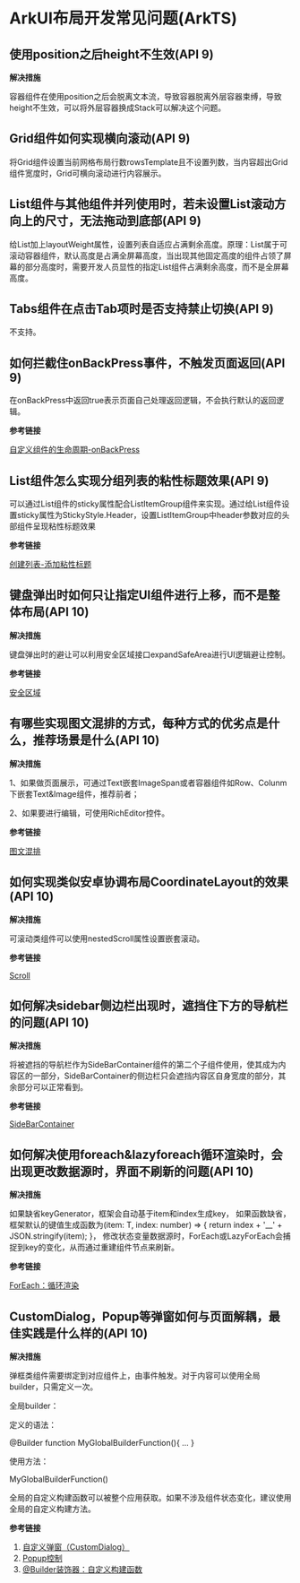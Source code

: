 # ArkUI布局开发常见问题(ArkTS)


## 使用position之后height不生效(API 9)

**解决措施**

容器组件在使用position之后会脱离文本流，导致容器脱离外层容器束缚，导致height不生效，可以将外层容器换成Stack可以解决这个问题。


## Grid组件如何实现横向滚动(API 9)

将Grid组件设置当前网格布局行数rowsTemplate且不设置列数，当内容超出Grid组件宽度时，Grid可横向滚动进行内容展示。


## List组件与其他组件并列使用时，若未设置List滚动方向上的尺寸，无法拖动到底部(API 9)

给List加上layoutWeight属性，设置列表自适应占满剩余高度。原理：List属于可滚动容器组件，默认高度是占满全屏幕高度，当出现其他固定高度的组件占领了屏幕的部分高度时，需要开发人员显性的指定List组件占满剩余高度，而不是全屏幕高度。


## Tabs组件在点击Tab项时是否支持禁止切换(API 9)

不支持。


## 如何拦截住onBackPress事件，不触发页面返回(API 9)

在onBackPress中返回true表示页面自己处理返回逻辑，不会执行默认的返回逻辑。

**参考链接**

[自定义组件的生命周期-onBackPress](../reference/arkui-ts/ts-custom-component-lifecycle.md#onbackpress)


## List组件怎么实现分组列表的粘性标题效果(API 9)

可以通过List组件的sticky属性配合ListItemGroup组件来实现。通过给List组件设置sticky属性为StickyStyle.Header，设置ListItemGroup中header参数对应的头部组件呈现粘性标题效果

**参考链接**

[创建列表-添加粘性标题](../ui/arkts-layout-development-create-list.md#添加粘性标题)

## 键盘弹出时如何只让指定UI组件进行上移，而不是整体布局(API 10)

**解决措施**

 键盘弹出时的避让可以利用安全区域接口expandSafeArea进行UI逻辑避让控制。

**参考链接**

[安全区域](../reference/arkui-ts/ts-universal-attributes-expand-safe-area.md)

## 有哪些实现图文混排的方式，每种方式的优劣点是什么，推荐场景是什么(API 10)

**解决措施**

1、如果做页面展示，可通过Text嵌套ImageSpan或者容器组件如Row、Colunm下嵌套Text&Image组件，推荐前者；

2、如果要进行编辑，可使用RichEditor控件。

**参考链接**

[图文混排](../reference/arkui-ts/ts-basic-components-richeditor.md)

## 如何实现类似安卓协调布局CoordinateLayout的效果(API 10)

**解决措施**

可滚动类组件可以使用nestedScroll属性设置嵌套滚动。

**参考链接**

[Scroll](../reference/arkui-ts/ts-container-scroll.md)

## 如何解决sidebar侧边栏出现时，遮挡住下方的导航栏的问题(API 10)

**解决措施**

将被遮挡的导航栏作为SideBarContainer组件的第二个子组件使用，使其成为内容区的一部分，SideBarContainer的侧边栏只会遮挡内容区自身宽度的部分，其余部分可以正常看到。

**参考链接**

[SideBarContainer](../reference/arkui-ts/ts-container-sidebarcontainer.md)

## 如何解决使用foreach&lazyforeach循环渲染时，会出现更改数据源时，界面不刷新的问题(API 10)

**解决措施**

如果缺省keyGenerator，框架会自动基于item和index生成key， 如果函数缺省，框架默认的键值生成函数为(item: T, index: number) => { return index + '__' + JSON.stringify(item); }， 修改状态变量数据源时，ForEach或LazyForEach会捕捉到key的变化，从而通过重建组件节点来刷新。

**参考链接**

[ForEach：循环渲染](../quick-start/arkts-rendering-control-foreach.md)

## CustomDialog，Popup等弹窗如何与页面解耦，最佳实践是什么样的(API 10)

**解决措施**

弹框类组件需要绑定到对应组件上，由事件触发。对于内容可以使用全局builder，只需定义一次。

全局builder：

定义的语法：

@Builder function MyGlobalBuilderFunction(){ ... }

使用方法：

MyGlobalBuilderFunction()

全局的自定义构建函数可以被整个应用获取。如果不涉及组件状态变化，建议使用全局的自定义构建方法。

**参考链接**

1. [自定义弹窗（CustomDialog）](../reference/arkui-ts/ts-methods-custom-dialog-box.md)
2. [Popup控制](../reference/arkui-ts/ts-universal-attributes-popup.md)
3. [@Builder装饰器：自定义构建函数](../quick-start/arkts-builder.md)
